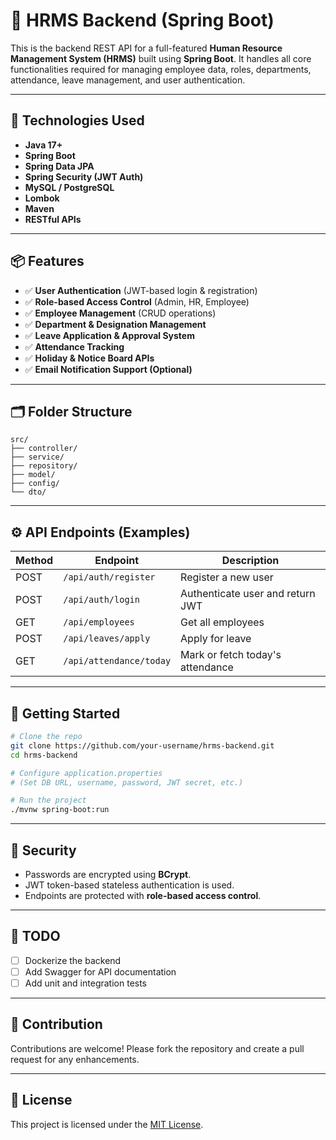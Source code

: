 
# 🧾 HRMS Backend (Spring Boot)

This is the backend REST API for a full-featured **Human Resource Management System (HRMS)** built using **Spring Boot**. It handles all core functionalities required for managing employee data, roles, departments, attendance, leave management, and user authentication.

---

## 🔧 Technologies Used

- **Java 17+**
- **Spring Boot**
- **Spring Data JPA**
- **Spring Security (JWT Auth)**
- **MySQL / PostgreSQL**
- **Lombok**
- **Maven**
- **RESTful APIs**

---

## 📦 Features

- ✅ **User Authentication** (JWT-based login & registration)
- ✅ **Role-based Access Control** (Admin, HR, Employee)
- ✅ **Employee Management** (CRUD operations)
- ✅ **Department & Designation Management**
- ✅ **Leave Application & Approval System**
- ✅ **Attendance Tracking**
- ✅ **Holiday & Notice Board APIs**
- ✅ **Email Notification Support (Optional)**

---

## 🗂️ Folder Structure

```
src/
├── controller/
├── service/
├── repository/
├── model/
├── config/
└── dto/
```

---

## ⚙️ API Endpoints (Examples)

| Method | Endpoint | Description |
|--------|----------|-------------|
| POST   | `/api/auth/register` | Register a new user |
| POST   | `/api/auth/login`    | Authenticate user and return JWT |
| GET    | `/api/employees`     | Get all employees |
| POST   | `/api/leaves/apply`  | Apply for leave |
| GET    | `/api/attendance/today` | Mark or fetch today's attendance |

---

## 🏁 Getting Started

```bash
# Clone the repo
git clone https://github.com/your-username/hrms-backend.git
cd hrms-backend

# Configure application.properties
# (Set DB URL, username, password, JWT secret, etc.)

# Run the project
./mvnw spring-boot:run
```

---

## 🔐 Security

- Passwords are encrypted using **BCrypt**.
- JWT token-based stateless authentication is used.
- Endpoints are protected with **role-based access control**.

---

## 📌 TODO

- [ ] Dockerize the backend
- [ ] Add Swagger for API documentation
- [ ] Add unit and integration tests

---

## 🤝 Contribution

Contributions are welcome! Please fork the repository and create a pull request for any enhancements.

---

## 📄 License

This project is licensed under the [MIT License](LICENSE).
